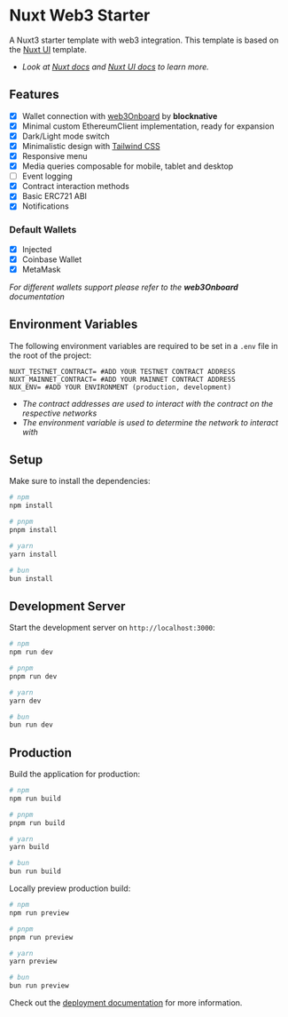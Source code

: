 # Nuxt Web3 Starter
A Nuxt3 starter template with web3 integration.
This template is based on the [Nuxt UI](https://ui.nuxt.com) template.

- _Look at [Nuxt docs](https://nuxt.com/docs/getting-started/introduction) and [Nuxt UI docs](https://ui.nuxt.com) to learn more._

## Features
- [x] Wallet connection with [web3Onboard](https://onboard.blocknative.com/docs/overview/introduction#features) by **blocknative**
- [x] Minimal custom EthereumClient implementation, ready for expansion
- [x] Dark/Light mode switch
- [x] Minimalistic design with [Tailwind CSS](https://tailwindcss.com)
- [x] Responsive menu
- [x] Media queries composable for mobile, tablet and desktop
- [ ] Event logging
- [x] Contract interaction methods
- [x] Basic ERC721 ABI
- [x] Notifications
### Default Wallets
- [x] Injected
- [x] Coinbase Wallet
- [x] MetaMask

_For different wallets support please refer to the **web3Onboard** documentation_

## Environment Variables
The following environment variables are required to be set in a `.env` file in the root of the project:
```dotenv
NUXT_TESTNET_CONTRACT= #ADD YOUR TESTNET CONTRACT ADDRESS
NUXT_MAINNET_CONTRACT= #ADD YOUR MAINNET CONTRACT ADDRESS
NUX_ENV= #ADD YOUR ENVIRONMENT (production, development)
```
- _The contract addresses are used to interact with the contract on the respective networks_
- _The environment variable is used to determine the network to interact with_


## Setup

Make sure to install the dependencies:

```bash
# npm
npm install

# pnpm
pnpm install

# yarn
yarn install

# bun
bun install
```

## Development Server

Start the development server on `http://localhost:3000`:

```bash
# npm
npm run dev

# pnpm
pnpm run dev

# yarn
yarn dev

# bun
bun run dev
```

## Production

Build the application for production:

```bash
# npm
npm run build

# pnpm
pnpm run build

# yarn
yarn build

# bun
bun run build
```

Locally preview production build:

```bash
# npm
npm run preview

# pnpm
pnpm run preview

# yarn
yarn preview

# bun
bun run preview
```

Check out the [deployment documentation](https://nuxt.com/docs/getting-started/deployment) for more information.
